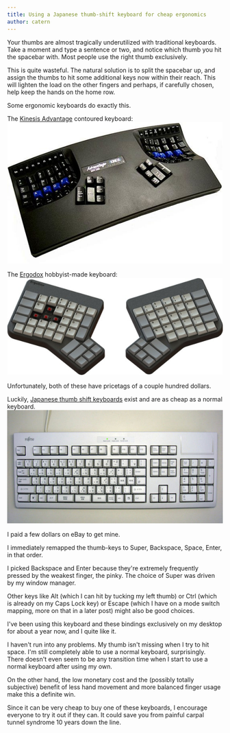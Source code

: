 ```yaml
---
title: Using a Japanese thumb-shift keyboard for cheap ergonomics
author: catern
---
```


Your thumbs are almost tragically underutilized with traditional keyboards.
Take a moment and type a sentence or two, and notice which thumb you hit the spacebar with.
Most people use the right thumb exclusively.

This is quite wasteful.
The natural solution is to split the spacebar up, and assign the thumbs to hit some additional keys now within their reach.
This will lighten the load on the other fingers and perhaps, if carefully chosen, help keep the hands on the home row.

Some ergonomic keyboards do exactly this.

The [Kinesis Advantage](http://www.kinesis-ergo.com/advantage.htm) contoured keyboard:
![Kinesis Advantage](/images/kinesis.jpg)

The [Ergodox](http://ergodox.org/) hobbyist-made keyboard:
![Ergodox](/images/ergodox.jpg)

Unfortunately, both of these have pricetags of a couple hundred dollars.

Luckily, [Japanese thumb shift keyboards](http://en.wikipedia.org/wiki/Thumb-shift_keyboard) exist and are as cheap as a normal keyboard.
![thumb shift keyboard](/images/thumb-shift.jpg)

I paid a few dollars on eBay to get mine.

I immediately remapped the thumb-keys to Super, Backspace, Space, Enter, in that order.

I picked Backspace and Enter because they're extremely frequently pressed by the weakest finger, the pinky. 
The choice of Super was driven by my window manager.

Other keys like Alt (which I can hit by tucking my left thumb)
or Ctrl (which is already on my Caps Lock key)
or Escape (which I have on a mode switch mapping, more on that in a later post) might also be good choices.

I've been using this keyboard and these bindings exclusively on my desktop for about a year now, and I quite like it.

I haven't run into any problems.
My thumb isn't missing when I try to hit space.
I'm still completely able to use a normal keyboard, surprisingly.
There doesn't even seem to be any transition time when I start to use a normal keyboard after using my own.

On the other hand, the low monetary cost and the (possibly totally subjective) benefit of less hand movement and more balanced finger usage make this a definite win.

Since it can be very cheap to buy one of these keyboards, I encourage everyone to try it out if they can.
It could save you from painful carpal tunnel syndrome 10 years down the line.
